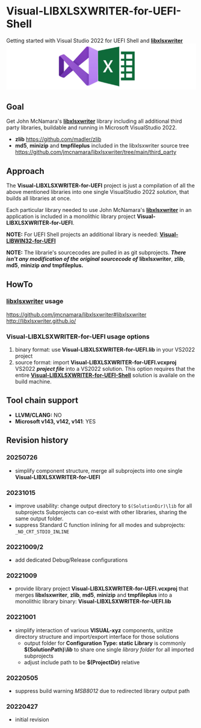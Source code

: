 # Visual-LIBXLSXWRITER-for-UEFI-Shell
Getting started with Visual Studio 2022 for UEFI Shell and [**libxlsxwriter**](https://github.com/jmcnamara/libxlsxwriter#libxlsxwriter)
![visualUefi](visualUefiWideXLSXWriter.png)

## Goal
Get John McNamara's  [**libxlsxwriter**](https://github.com/jmcnamara/libxlsxwriter#libxlsxwriter)
library including all additional third party libraries, buildable and running in Microsoft VisualStudio 2022.
* **zlib** https://github.com/madler/zlib
* **md5**, **minizip** and **tmpfileplus** included in the libxlsxwriter source tree https://github.com/jmcnamara/libxlsxwriter/tree/main/third_party

## Approach
The **Visual-LIBXLSXWRITER-for-UEFI** project is just a compilation
of all the above mentioned libraries into one single VisualStudio 2022 *solution*,
that builds all libraries at once.

Each particular library needed to use John McNamara's  [**libxlsxwriter**](https://github.com/jmcnamara/libxlsxwriter#libxlsxwriter)
in an application is included in a monolithic library project **Visual-LIBXLSXWRITER-for-UEFI**.
 
**NOTE:** For UEFI Shell projects an additional library is needed: [**Visual-LIBWIN32-for-UEFI**](https://github.com/KilianKegel/Visual-LIBWIN32-for-UEFI)

**NOTE:** The librarie's sourcecodes are pulled in as git subprojects.
***There isn't any modification of the original sourcecode of*** **libxlsxwriter**, **zlib**, **md5**, **minizip** ***and*** **tmpfileplus.**

## HowTo
### [**libxlsxwriter**](https://github.com/jmcnamara/libxlsxwriter#libxlsxwriter) usage
https://github.com/jmcnamara/libxlsxwriter#libxlsxwriter
http://libxlsxwriter.github.io/

### **Visual-LIBXLSXWRITER-for-UEFI** usage options
1. binary format: use **Visual-LIBXLSXWRITER-for-UEFI.lib** in your VS2022 project
2. source format: import **Visual-LIBXLSXWRITER-for-UEFI.vcxproj** VS2022 ***project file*** into a VS2022 solution.
   This option requires that the entire [**Visual-LIBXLSXWRITER-for-UEFI-Shell**](https://github.com/KilianKegel/Visual-LIBXLSXWRITER-for-UEFI-Shell)
   solution is availale on the build machine.

## Tool chain support
* **LLVM/CLANG:** NO
* **Microsoft v143, v142, v141**: YES

## Revision history
### 20250726
* simplify component structure, merge all subprojects into one single **Visual-LIBXLSXWRITER-for-UEFI**
### 20231015
* improve usability: change output directory to `$(SolutionDir)\lib` for all subprojects
  Subprojects can co-exist with other libraries, sharing the same output folder.
* suppress Standard C function inlining for all modes and subprojects: `_NO_CRT_STDIO_INLINE`
### 20221009/2
* add dedicated Debug/Release configurations
### 20221009
* provide library project **Visual-LIBXLSXWRITER-for-UEFI.vcxproj** that merges
  **libxlsxwriter**, **zlib**, **md5**, **minizip** and **tmpfileplus** into a monolithic library binary:
  **Visual-LIBXLSXWRITER-for-UEFI.lib**
### 20221001
* simplify interaction of various **VISUAL-xyz** components, unitize directory structure 
  and import/export interface for those solutions
    * output folder for **Configuration Type: static Library** is commonly **$(SolutionPath)**\\***lib***
      to share one single *library folder* for all imported subprojects
    * adjust include path to be **$(ProjectDir)** relative

### 20220505
* suppress build warning *MSB8012* due to redirected library output path

### 20220427
* initial revision
